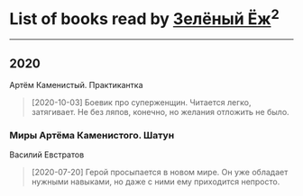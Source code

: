 # List of books read by [Зелёный Ёж](https://plus.google.com/u/0/114314396404197072995/)<sup>2</sup>
---

## 2020

Артём Каменистый. Практикантка
> [2020-10-03] Боевик про суперженщин. Читается легко, затягивает. Не без ляпов, конечно, но желания отложить не было.


### Миры Артёма Каменистого. Шатун
Василий Евстратов
> [2020-07-20] Герой просыпается в новом мире. Он уже обладает нужными навыками, но даже с ними ему приходится непросто.



